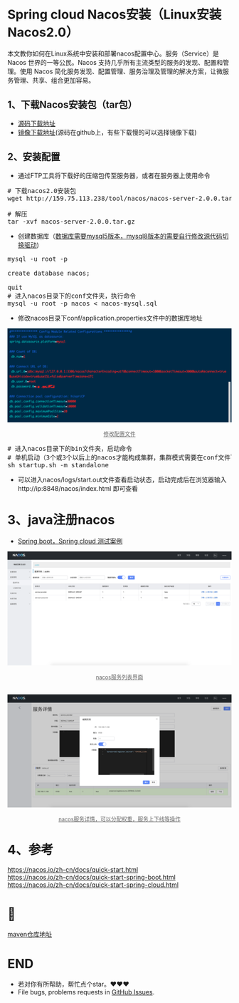 # Spring cloud Nacos安装（Linux安装Nacos2.0）
本文教你如何在Linux系统中安装和部署nacos配置中心。服务（Service）是 Nacos 世界的一等公民。Nacos 支持几乎所有主流类型的服务的发现、配置和管理。使用 Nacos 简化服务发现、配置管理、服务治理及管理的解决方案，让微服务管理、共享、组合更加容易。
## 1、下载Nacos安装包（tar包）
-  [源码下载地址](https://github.com/alibaba/nacos/releases)<br>
-  [镜像下载地址](http://159.75.113.238/tool/nacos/nacos-server-2.0.0.tar.gz)(源码在github上，有些下载慢的可以选择镜像下载)

## 2、安装配置
- 通过FTP工具将下载好的压缩包传至服务器，或者在服务器上使用命令<br>
<pre>
# 下载nacos2.0安装包
wget http://159.75.113.238/tool/nacos/nacos-server-2.0.0.tar.gz

# 解压
tar -xvf nacos-server-2.0.0.tar.gz
</pre>
- 创建数据库（[数据库需要mysql5版本，mysql8版本的需要自行修改源代码切换驱动](https://blog.csdn.net/qq_22934887/article/details/102667183))

<pre>
mysql -u root -p 

create database nacos;

quit
# 进入nacos目录下的conf文件夹，执行命令
mysql -u root -p nacos < nacos-mysql.sql
</pre>
- 修改nacos目录下conf/application.properties文件中的数据库地址
<p><img src="../image/nacos1.png" alt="image completions"></p>
    <center style="font-size:12px;color:#666;text-decoration:underline;">修改配置文件</center>
  
<pre>
# 进入nacos目录下的bin文件夹，启动命令
# 单机启动（3个或3个以后上的nacos才能构成集群，集群模式需要在conf文件下新建配置cluster.conf文件）
sh startup.sh -m standalone
</pre>
-  可以进入nacos/logs/start.out文件查看启动状态，启动完成后在浏览器输入 http://ip:8848/nacos/index.html 即可查看

# 3、java注册nacos

-  [Spring boot，Spring cloud 测试案例](https://github.com/XiaoTiJun/nacos2.0-example)<br>

<p><img src="../image/nacos5.png" alt="image completions"></p>
    <center style="font-size:12px;color:#666;text-decoration:underline;">nacos服务列表界面</center>
<br>

<p><img src="../image/nacos6.png" alt="image completions"></p>
    <center style="font-size:12px;color:#666;text-decoration:underline;">nacos服务详情，可以分配权重，服务上下线等操作</center>


# 4、参考
https://nacos.io/zh-cn/docs/quick-start.html<br>
https://nacos.io/zh-cn/docs/quick-start-spring-boot.html<br>
https://nacos.io/zh-cn/docs/quick-start-spring-cloud.html

# 📎
[maven仓库地址](https://mvnrepository.com/)

# END
- 若对你有所帮助，帮忙点个star。❤️❤️❤️
- File bugs, problems requests in [GitHub Issues](https://github.com/XiaoTiJun/ExperienceSharing/issues).